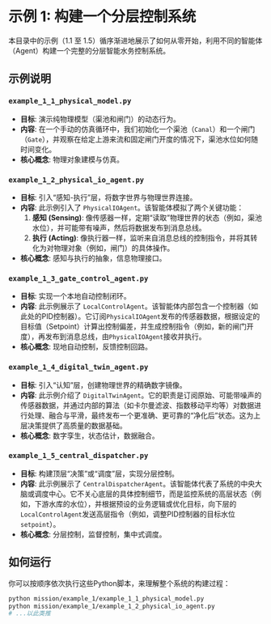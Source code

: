 # 示例 1: 构建一个分层控制系统

本目录中的示例（1.1 至 1.5）循序渐进地展示了如何从零开始，利用不同的智能体（Agent）构建一个完整的分层智能水务控制系统。

## 示例说明

### `example_1_1_physical_model.py`
*   **目标**: 演示纯物理模型（渠池和闸门）的动态行为。
*   **内容**: 在一个手动的仿真循环中，我们初始化一个渠池（`Canal`）和一个闸门（`Gate`），并观察在给定上游来流和固定闸门开度的情况下，渠池水位如何随时间变化。
*   **核心概念**: 物理对象建模与仿真。

### `example_1_2_physical_io_agent.py`
*   **目标**: 引入“感知-执行”层，将数字世界与物理世界连接。
*   **内容**: 此示例引入了 `PhysicalIOAgent`。该智能体模拟了两个关键功能：
    1.  **感知 (Sensing)**: 像传感器一样，定期“读取”物理世界的状态（例如，渠池水位），并可能带有噪声，然后将数据发布到消息总线。
    2.  **执行 (Acting)**: 像执行器一样，监听来自消息总线的控制指令，并将其转化为对物理对象（例如，闸门）的具体操作。
*   **核心概念**: 感知与执行的抽象，信息物理接口。

### `example_1_3_gate_control_agent.py`
*   **目标**: 实现一个本地自动控制闭环。
*   **内容**: 此示例展示了 `LocalControlAgent`。该智能体内部包含一个控制器（如此处的PID控制器）。它订阅`PhysicalIOAgent`发布的传感器数据，根据设定的目标值（Setpoint）计算出控制偏差，并生成控制指令（例如，新的闸门开度），再发布到消息总线，由`PhysicalIOAgent`接收并执行。
*   **核心概念**: 现地自动控制，反馈控制回路。

### `example_1_4_digital_twin_agent.py`
*   **目标**: 引入“认知”层，创建物理世界的精确数字镜像。
*   **内容**: 此示例介绍了 `DigitalTwinAgent`。它的职责是订阅原始、可能带噪声的传感器数据，并通过内部的算法（如卡尔曼滤波、指数移动平均等）对数据进行处理、融合与平滑，最终发布一个更准确、更可靠的“净化后”状态。这为上层决策提供了高质量的数据基础。
*   **核心概念**: 数字孪生，状态估计，数据融合。

### `example_1_5_central_dispatcher.py`
*   **目标**: 构建顶层“决策”或“调度”层，实现分层控制。
*   **内容**: 此示例展示了 `CentralDispatcherAgent`。该智能体代表了系统的中央大脑或调度中心。它不关心底层的具体控制细节，而是监控系统的高层状态（例如，下游水库的水位），并根据预设的业务逻辑或优化目标，向下层的`LocalControlAgent`发送高层指令（例如，调整PID控制器的目标水位`setpoint`）。
*   **核心概念**: 分层控制，监督控制，集中式调度。

## 如何运行

你可以按顺序依次执行这些Python脚本，来理解整个系统的构建过程：

```bash
python mission/example_1/example_1_1_physical_model.py
python mission/example_1/example_1_2_physical_io_agent.py
# ...以此类推
```
